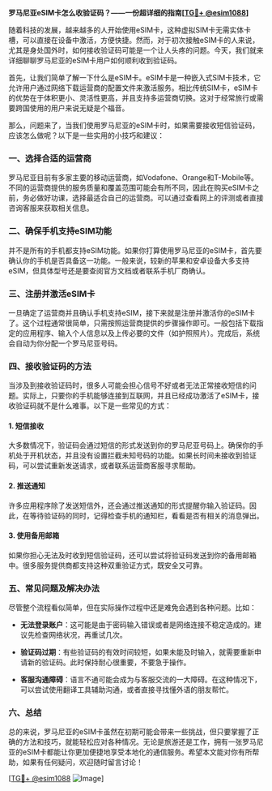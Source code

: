 **罗马尼亚eSIM卡怎么收验证码？——一份超详细的指南[[TG💪+ @esim1088](https://t.me/s/esim1088)]**

随着科技的发展，越来越多的人开始使用eSIM卡，这种虚拟SIM卡无需实体卡槽，可以直接在设备中激活，方便快捷。然而，对于初次接触eSIM卡的人来说，尤其是身处国外时，如何接收验证码可能是一个让人头疼的问题。今天，我们就来详细聊聊罗马尼亚的eSIM卡用户如何顺利收到验证码。

首先，让我们简单了解一下什么是eSIM卡。eSIM卡是一种嵌入式SIM卡技术，它允许用户通过网络下载运营商的配置文件来激活服务。相比传统SIM卡，eSIM卡的优势在于体积更小、灵活性更高，并且支持多运营商切换。这对于经常旅行或需要跨国使用的用户来说无疑是个福音。

那么，问题来了，当我们使用罗马尼亚的eSIM卡时，如果需要接收短信验证码，应该怎么做呢？以下是一些实用的小技巧和建议：

### 一、选择合适的运营商

罗马尼亚目前有多家主要的移动运营商，如Vodafone、Orange和T-Mobile等。不同的运营商提供的服务质量和覆盖范围可能会有所不同，因此在购买eSIM卡之前，务必做好功课，选择最适合自己的运营商。可以通过查看网上的评测或者直接咨询客服来获取相关信息。

### 二、确保手机支持eSIM功能

并不是所有的手机都支持eSIM功能。如果你打算使用罗马尼亚的eSIM卡，首先要确认你的手机是否具备这一功能。一般来说，较新的苹果和安卓设备大多支持eSIM，但具体型号还是要查阅官方文档或者联系手机厂商确认。

### 三、注册并激活eSIM卡

一旦确定了运营商并且确认手机支持eSIM，接下来就是注册并激活你的eSIM卡了。这个过程通常很简单，只需按照运营商提供的步骤操作即可。一般包括下载指定的应用程序、输入个人信息以及上传必要的文件（如护照照片）。完成后，系统会自动为你分配一个罗马尼亚号码。

### 四、接收验证码的方法

当涉及到接收验证码时，很多人可能会担心信号不好或者无法正常接收短信的问题。实际上，只要你的手机能够连接到互联网，并且已经成功激活了eSIM卡，接收验证码就不是什么难事。以下是一些常见的方式：

#### 1. 短信接收

大多数情况下，验证码会通过短信的形式发送到你的罗马尼亚号码上。确保你的手机处于开机状态，并且没有设置拦截未知号码的功能。如果长时间未接收到验证码，可以尝试重新发送请求，或者联系运营商客服寻求帮助。

#### 2. 推送通知

许多应用程序除了发送短信外，还会通过推送通知的形式提醒你输入验证码。因此，在等待验证码的同时，记得检查手机的通知栏，看看是否有相关的消息弹出。

#### 3. 使用备用邮箱

如果你担心无法及时收到短信验证码，还可以尝试将验证码发送到你的备用邮箱中。很多服务提供商都支持这种双重验证方式，既安全又可靠。

### 五、常见问题及解决办法

尽管整个流程看似简单，但在实际操作过程中还是难免会遇到各种问题。比如：

- **无法登录账户**：这可能是由于密码输入错误或者是网络连接不稳定造成的。建议先检查网络状况，再重试几次。
  
- **验证码过期**：有些验证码的有效时间较短，如果未能及时输入，就需要重新申请新的验证码。此时保持耐心很重要，不要急于操作。

- **客服沟通障碍**：语言不通可能会成为与客服交流的一大障碍。在这种情况下，可以尝试使用翻译工具辅助沟通，或者直接寻找懂外语的朋友帮忙。

### 六、总结

总的来说，罗马尼亚的eSIM卡虽然在初期可能会带来一些挑战，但只要掌握了正确的方法和技巧，就能轻松应对各种情况。无论是旅游还是工作，拥有一张罗马尼亚的eSIM卡都能让你更加便捷地享受本地化的通信服务。希望本文能对你有所帮助，如果有任何疑问，欢迎随时留言讨论！

[[TG💪+ @esim1088](https://t.me/s/esim1088) ![Image](https://i.postimg.cc/4NQfJmqS/Snipaste-2025-05-13-00-14-12.png)]